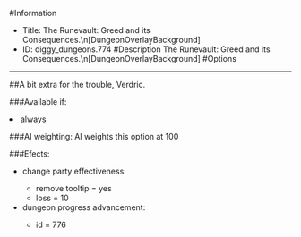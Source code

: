 #Information
 - Title: The Runevault: Greed and its Consequences.\n[DungeonOverlayBackground]
 - ID: diggy_dungeons.774
#Description
The Runevault: Greed and its Consequences.\n[DungeonOverlayBackground]
#Options

___
##A bit extra for the trouble, Verdric.

###Available if:
<li>always</li>

###AI weighting:
AI weights this option at 100


###Efects:<ul><li>change party effectiveness:</li><ul><li>remove tooltip = yes</li><li>loss = 10</li></ul><li>dungeon progress advancement:</li><ul><li>id = 776</li></ul></ul>
